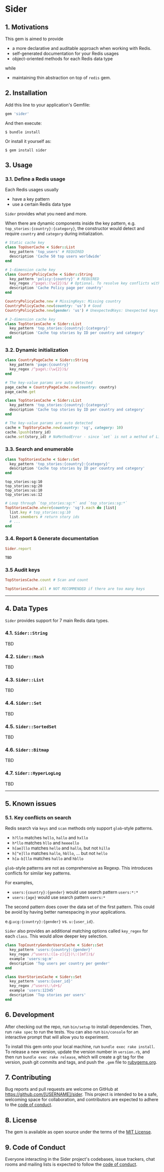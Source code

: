 # Sider

## 1. Motivations

This gem is aimed to provide
- a more declarative and auditable approach when working with Redis.
- self-generated documentation for your Redis usages
- object-oriented methods for each Redis data type

while
- maintaining thin abstraction on top of `redis` gem.

## 2. Installation

Add this line to your application's Gemfile:

```ruby
gem 'sider'
```

And then execute:

    $ bundle install

Or install it yourself as:

    $ gem install sider


## 3. Usage

### 3.1. Define a Redis usage

Each Redis usages usually
- have a key pattern
- use a certain Redis data type

`Sider` provides what you need and more.

When there are dynamic components inside the key pattern, e.g. `top_stories:{country}:{category}`,
the constructor would detect and require `country` and `category` during initialization.


```rb
# Static cache key
class TopUserCache < Sider::List
  key_pattern 'top_users' # REQUIRED
  description 'Cache 50 top users worldwide'
end

# 1-dimension cache key
class CountryPolicyCache < Sider::String
  key_pattern 'policy:{country}' # REQUIRED
  key_regex /^page\:(\w{2})$/ # Optional. To resolve key conflicts with other usages if any.
  description 'Cache Policy page per country'
end

CountryPolicyCache.new # MissingKeys: Missing country
CountryPolicyCache.new(country: 'us') # Good
CountryPolicyCache.new(gender: 'us') # UnexpectedKeys: Unexpected keys gender

# 2-dimension cache key
class TopStoriesCache < Sider::List
  key_pattern 'top_stories:{country}:{category}'
  description 'Cache top stories by ID per country and category'
end
```

### 3.2. Dynamic initialization

```rb
class CountryPageCache < Sider::String
  key_pattern 'page:{country}'
  key_regex /^page\:(\w{2})$/
end

# The key-value params are auto detected
page_cache = CountryPageCache.new(country: country)
page_cache.get

class TopStoriesCache < Sider::List
  key_pattern 'top_stories:{country}:{category}'
  description 'Cache top stories by ID per country and category'
end

# The key-value params are auto detected
cache = TopStoryCache.new(country: 'sg', category: 10)
cache.lpush(story_id)
cache.set(story_id) # NoMethodError - since `set` is not a method of List type
```

### 3.3. Search and enumerable

```rb
class TopStoriesCache < Sider::Set
  key_pattern 'top_stories:{country}:{category}'
  description 'Cache top stories by ID per country and category'
end
```

```
top_stories:sg:10
top_stories:sg:20
top_stories:us:10
top_stories:us:12
```

```rb
# Loop through `top_stories:sg:*` and `top_stories:sg:*`
TopStoriesCache.where(country: 'sg').each do |list|
  list.key # top_stories:sg:10
  list.smembers # return story ids
  # ...
end
```

### 3.4. Report & Generate documentation

```rb
Sider.report
```

```
TBD
```

### 3.5 Audit keys

```rb
TopStoriesCache.count # Scan and count

TopStoriesCache.all # NOT RECOMMENDED if there are too many keys
```

---

## 4. Data Types

`Sider` provides support for 7 main Redis data types.

### 4.1. `Sider::String`

TBD

### 4.2. `Sider::Hash`

TBD

### 4.3. `Sider::List`

TBD

### 4.4. `Sider::Set`

TBD

### 4.5. `Sider::SortedSet`

TBD

### 4.6. `Sider::Bitmap`

TBD

### 4.7. `Sider::HyperLogLog`

TBD


---

## 5. Known issues

### 5.1. Key conflicts on search

Redis search via `keys` and `scan` methods only support `glob`-style patterns.

- `h?llo` matches `hello`, `hallo` and `hxllo`
- `h*llo` matches `hllo` and `heeeello`
- `h[ae]llo` matches `hello` and `hallo`, but not `hillo`
- `h[^e]llo` matches `hallo`, `hbllo`, ... but not `hello`
- `h[a-b]llo` matches `hallo` and `hbllo`

`glob`-style patterns are not as comprehensive as Regexp. This introduces conflicts for similar key patterns.

For examples,

- `users:{country}:{gender}` would use search pattern `users:*:*`
- `users:{age}` would use search pattern `users:*`

The second pattern does cover the data set of the first pattern. This could be avoid by having better namespacing in your applications.

e.g.`ucg:{country}:{gender}` vs. `u:{user_id}`.

`Sider` also provides an additional matching options called `key_regex` for each `class`. This would allow deeper key selection.

```rb
class TopCountryGenderUsersCache < Sider::Set
  key_pattern 'users:{country}:{gender}'
  key_regex /^users\:([a-z]{2})\:([mf])$/
  example 'users:sg:m'
  description 'Top users per country per gender'
end

class UserStoriesCache < Sider::Set
  key_pattern 'users:{user_id}'
  key_regex /^users\:\d+$/
  example 'users:12345'
  description 'Top stories per users'
end


```

## 6. Development

After checking out the repo, run `bin/setup` to install dependencies. Then, run `rake spec` to run the tests. You can also run `bin/console` for an interactive prompt that will allow you to experiment.

To install this gem onto your local machine, run `bundle exec rake install`. To release a new version, update the version number in `version.rb`, and then run `bundle exec rake release`, which will create a git tag for the version, push git commits and tags, and push the `.gem` file to [rubygems.org](https://rubygems.org).

## 7. Contributing

Bug reports and pull requests are welcome on GitHub at https://github.com/[USERNAME]/sider. This project is intended to be a safe, welcoming space for collaboration, and contributors are expected to adhere to the [code of conduct](https://github.com/[USERNAME]/sider/blob/master/CODE_OF_CONDUCT.md).


## 8. License

The gem is available as open source under the terms of the [MIT License](https://opensource.org/licenses/MIT).

## 9. Code of Conduct

Everyone interacting in the Sider project's codebases, issue trackers, chat rooms and mailing lists is expected to follow the [code of conduct](https://github.com/[USERNAME]/sider/blob/master/CODE_OF_CONDUCT.md).
